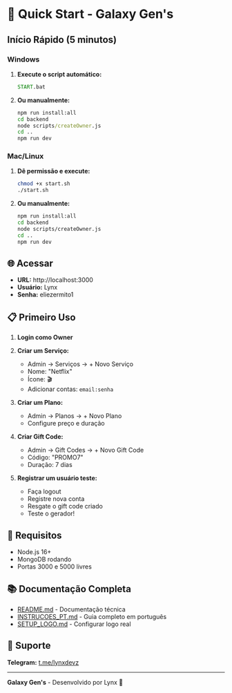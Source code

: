 # 🚀 Quick Start - Galaxy Gen's

## Início Rápido (5 minutos)

### Windows

1. **Execute o script automático:**
   ```cmd
   START.bat
   ```

2. **Ou manualmente:**
   ```cmd
   npm run install:all
   cd backend
   node scripts/createOwner.js
   cd ..
   npm run dev
   ```

### Mac/Linux

1. **Dê permissão e execute:**
   ```bash
   chmod +x start.sh
   ./start.sh
   ```

2. **Ou manualmente:**
   ```bash
   npm run install:all
   cd backend
   node scripts/createOwner.js
   cd ..
   npm run dev
   ```

## 🌐 Acessar

- **URL:** http://localhost:3000
- **Usuário:** Lynx
- **Senha:** eliezermito1

## 📋 Primeiro Uso

1. **Login como Owner**
2. **Criar um Serviço:**
   - Admin → Serviços → + Novo Serviço
   - Nome: "Netflix"
   - Ícone: 🎬
   - Adicionar contas: `email:senha`

3. **Criar um Plano:**
   - Admin → Planos → + Novo Plano
   - Configure preço e duração

4. **Criar Gift Code:**
   - Admin → Gift Codes → + Novo Gift Code
   - Código: "PROMO7"
   - Duração: 7 dias

5. **Registrar um usuário teste:**
   - Faça logout
   - Registre nova conta
   - Resgate o gift code criado
   - Teste o gerador!

## 🔧 Requisitos

- Node.js 16+
- MongoDB rodando
- Portas 3000 e 5000 livres

## 📚 Documentação Completa

- [README.md](README.md) - Documentação técnica
- [INSTRUCOES_PT.md](INSTRUCOES_PT.md) - Guia completo em português
- [SETUP_LOGO.md](SETUP_LOGO.md) - Configurar logo real

## 💬 Suporte

**Telegram:** [t.me/lynxdevz](https://t.me/lynxdevz)

---

**Galaxy Gen's** - Desenvolvido por Lynx 👑



